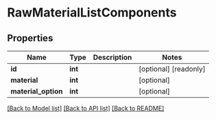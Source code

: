 # RawMaterialListComponents

## Properties
Name | Type | Description | Notes
------------ | ------------- | ------------- | -------------
**id** | **int** |  | [optional] [readonly] 
**material** | **int** |  | [optional] 
**material_option** | **int** |  | [optional] 

[[Back to Model list]](../README.md#documentation-for-models) [[Back to API list]](../README.md#documentation-for-api-endpoints) [[Back to README]](../README.md)


